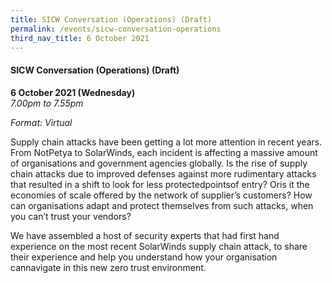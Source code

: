 ```yaml
---
title: SICW Conversation (Operations) (Draft)
permalink: /events/sicw-conversation-operations
third_nav_title: 6 October 2021
---
```

#### **SICW Conversation (Operations) (Draft)**

**6 October 2021 (Wednesday)**  
*7.00pm to 7.55pm*

*Format: Virtual*

Supply chain attacks have been getting a lot more attention in recent years. From NotPetya to SolarWinds, each incident is affecting a massive amount of organisations and government agencies globally. Is the rise of supply chain attacks due to improved defenses against more rudimentary attacks that resulted in a shift to look for less protectedpointsof entry? Oris it the economies of scale offered by the network of supplier’s customers? How can organisations adapt and protect themselves from such attacks, when you can’t trust your vendors? 

We have assembled a host of security experts that had first hand experience on the most recent SolarWinds supply chain attack, to share their experience and help you understand how your organisation cannavigate in this new zero trust environment.